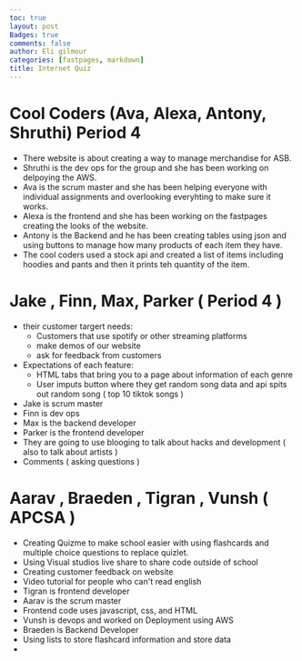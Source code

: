 ```yaml
---
toc: true
layout: post
Badges: true
comments: false
author: Eli gilmour
categories: [fastpages, markdown]
title: Internet Quiz
---
```


# Cool Coders (Ava, Alexa, Antony, Shruthi) Period 4
- There website is about creating a way to manage merchandise for ASB.
- Shruthi is the dev ops for the group and she has been working on delpoying the AWS.
- Ava is the scrum master and she has been helping everyone with individual assignments and overlooking everyhting to make sure it works.
- Alexa is the frontend and she has been working on the fastpages creating the looks of the website.
- Antony is the Backend and he has been creating tables using json and using buttons to manage how many products of each item they have.
- The cool coders used a stock api and created a list of items including hoodies and pants and then it prints teh quantity of the item.

# Jake , Finn, Max, Parker ( Period 4 )
- their customer targert needs: 
  - Customers that use spotify or other streaming platforms
  - make demos of our website
  - ask for feedback from customers
- Expectations of each feature: 
  - HTML tabs that bring you to a page about information of each genre
  - User imputs button where they get random song data and api spits out random song ( top 10 tiktok songs )
- Jake is scrum master
- Finn is dev ops 
- Max is the backend developer 
- Parker is the frontend developer 
- They are going to use blooging to talk about hacks and development 
( also to talk about artists )
- Comments ( asking questions )

#  Aarav , Braeden , Tigran , Vunsh ( APCSA )
- Creating Quizme to make school easier with using flashcards and multiple choice questions to replace quizlet.
- Using Visual studios live share to share code outside of school
- Creating customer feedback on website 
- Video tutorial for people who can't read english
- Tigran is frontend developer
- Aarav is the scrum master
- Frontend code uses javascript, css, and HTML
- Vunsh is devops and worked on Deployment using AWS
- Braeden is Backend Developer
- Using lists to store flashcard information and store data
- 
